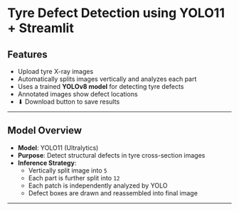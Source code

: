 #  Tyre Defect Detection using YOLO11 + Streamlit

##  Features

-  Upload tyre X-ray images
-  Automatically splits images vertically and analyzes each part
-  Uses a trained **YOLOv8 model** for detecting tyre defects
-  Annotated images show defect locations
- ⬇ Download button to save results

---

## Model Overview

- **Model**: YOLO11 (Ultralytics)
- **Purpose**: Detect structural defects in tyre cross-section images
- **Inference Strategy**: 
  - Vertically split image into `5`
  - Each part is further split into `12`
  - Each patch is independently analyzed by YOLO
  - Defect boxes are drawn and reassembled into final image

---


